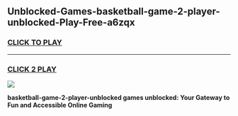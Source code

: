 
## Unblocked-Games-basketball-game-2-player-unblocked-Play-Free-a6zqx
<h3>
<a href="https://premium76.site?title=basketball-game-2-player-unblocked&ref=18A">CLICK TO PLAY</a></h3>
<hr>

<h3>
<a href="https://premium76.site?title=basketball-game-2-player-unblocked&ref=18A">CLICK 2 PLAY</a>
  
</h3>

<a href="https://premium76.site?title=basketball-game-2-player-unblocked&ref=18A"><img src="https://clearcache.store/games.png"></a>


**basketball-game-2-player-unblocked games unblocked: Your Gateway to Fun and Accessible Online Gaming**
